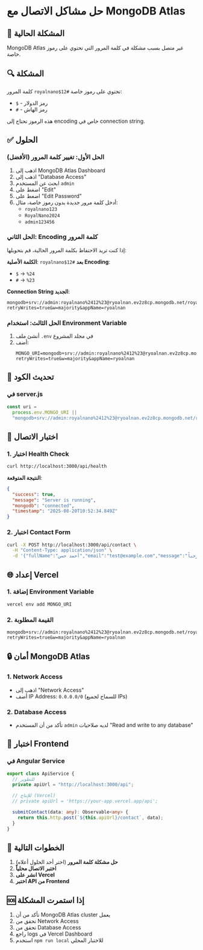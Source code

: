 # حل مشاكل الاتصال مع MongoDB Atlas

## 🚨 المشكلة الحالية

MongoDB Atlas غير متصل بسبب مشكلة في كلمة المرور التي تحتوي على رموز خاصة.

## 🔍 المشكلة

كلمة المرور `royalnano$12#` تحتوي على رموز خاصة:

- `$` - رمز الدولار
- `#` - رمز الهاش

هذه الرموز تحتاج إلى encoding خاص في connection string.

## ✅ الحلول

### الحل الأول: تغيير كلمة المرور (الأفضل)

1. اذهب إلى MongoDB Atlas Dashboard
2. اذهب إلى "Database Access"
3. ابحث عن المستخدم `admin`
4. اضغط على "Edit"
5. اضغط على "Edit Password"
6. أدخل كلمة مرور جديدة بدون رموز خاصة، مثال:
   - `royalnano123`
   - `RoyalNano2024`
   - `admin123456`

### الحل الثاني: Encoding كلمة المرور

إذا كنت تريد الاحتفاظ بكلمة المرور الحالية، قم بتحويلها:

**الكلمة الأصلية**: `royalnano$12#`
**بعد Encoding**:

- `$` → `%24`
- `#` → `%23`

**Connection String الجديد**:

```
mongodb+srv://admin:royalnano%2412%23@ryoalnan.ev2z8cp.mongodb.net/royalNano?retryWrites=true&w=majority&appName=ryoalnan
```

### الحل الثالث: استخدام Environment Variable

1. أنشئ ملف `.env` في مجلد المشروع
2. أضف:
   ```
   MONGO_URI=mongodb+srv://admin:royalnano%2412%23@ryoalnan.ev2z8cp.mongodb.net/royalNano?retryWrites=true&w=majority&appName=ryoalnan
   ```

## 🔧 تحديث الكود

### في server.js

```javascript
const uri =
  process.env.MONGO_URI ||
  "mongodb+srv://admin:royalnano%2412%23@ryoalnan.ev2z8cp.mongodb.net/royalNano?retryWrites=true&w=majority&appName=ryoalnan";
```

## 🧪 اختبار الاتصال

### 1. اختبار Health Check

```bash
curl http://localhost:3000/api/health
```

**النتيجة المتوقعة**:

```json
{
  "success": true,
  "message": "Server is running",
  "mongodb": "connected",
  "timestamp": "2025-08-20T10:52:34.849Z"
}
```

### 2. اختبار Contact Form

```bash
curl -X POST http://localhost:3000/api/contact \
  -H "Content-Type: application/json" \
  -d '{"fullName":"أحمد حسن","email":"test@example.com","message":"مرحباً"}'
```

## 🌐 إعداد Vercel

### 1. إضافة Environment Variable

```bash
vercel env add MONGO_URI
```

### 2. القيمة المطلوبة

```
mongodb+srv://admin:royalnano%2412%23@ryoalnan.ev2z8cp.mongodb.net/royalNano?retryWrites=true&w=majority&appName=ryoalnan
```

## 🔒 أمان MongoDB Atlas

### 1. Network Access

- اذهب إلى "Network Access"
- أضف IP Address: `0.0.0.0/0` (للسماح لجميع IPs)

### 2. Database Access

- تأكد من أن المستخدم `admin` لديه صلاحيات "Read and write to any database"

## 📱 اختبار Frontend

### في Angular Service

```typescript
export class ApiService {
  // للتطوير
  private apiUrl = "http://localhost:3000/api";

  // للإنتاج (Vercel)
  // private apiUrl = 'https://your-app.vercel.app/api';

  submitContact(data: any): Observable<any> {
    return this.http.post(`${this.apiUrl}/contact`, data);
  }
}
```

## 🎯 الخطوات التالية

1. **حل مشكلة كلمة المرور** (اختر أحد الحلول أعلاه)
2. **اختبر الاتصال محلياً**
3. **انشر على Vercel**
4. **اختبر API من Frontend**

## 🆘 إذا استمرت المشكلة

1. تأكد من أن MongoDB Atlas cluster يعمل
2. تحقق من Network Access
3. تحقق من Database Access
4. راجع logs في Vercel Dashboard
5. استخدم `npm run local` للاختبار المحلي
